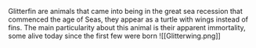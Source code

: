 Glitterfin are animals that came into being in the great sea recession that commenced the age of Seas, they appear as a turtle with wings instead of fins. The main particularity about this animal is their apparent immortality, some alive today since the first few were born
![[Glitterwing.png]]